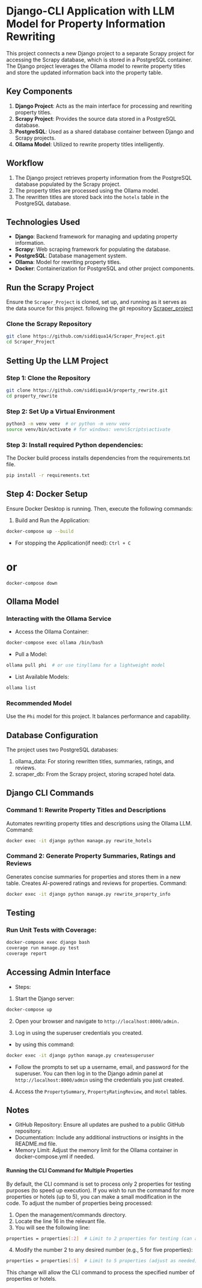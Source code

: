 # Django-CLI Application with LLM Model for Property Information Rewriting

This project connects a new Django project to a separate Scrapy project for accessing the Scrapy database, which is stored in a PostgreSQL container. The Django project leverages the Ollama model to rewrite property titles and store the updated information back into the property table.

## Key Components

1. **Django Project**: Acts as the main interface for processing and rewriting property titles.
2. **Scrapy Project**: Provides the source data stored in a PostgreSQL database.
3. **PostgreSQL**: Used as a shared database container between Django and Scrapy projects.
4. **Ollama Model**: Utilized to rewrite property titles intelligently.

## Workflow

1. The Django project retrieves property information from the PostgreSQL database populated by the Scrapy project.
2. The property titles are processed using the Ollama model.
3. The rewritten titles are stored back into the `hotels` table in the PostgreSQL database.


## Technologies Used

- **Django**: Backend framework for managing and updating property information.
- **Scrapy**: Web scraping framework for populating the database.
- **PostgreSQL**: Database management system.
- **Ollama**: Model for rewriting property titles.
- **Docker**: Containerization for PostgreSQL and other project components.

## Run the Scrapy Project
Ensure the `Scraper_Project` is cloned, set up, and running as it serves as the data source for this project. following the git repository [Scraper_project](https://github.com/siddiqua14/Scraper_Project)

### Clone the Scrapy Repository

```bash
git clone https://github.com/siddiqua14/Scraper_Project.git
cd Scraper_Project
```

## Setting Up the LLM Project
### Step 1: Clone the Repository
```bash
git clone https://github.com/siddiqua14/property_rewrite.git
cd property_rewrite
```
### Step 2: Set Up a Virtual Environment
```bash
python3 -m venv venv  # or python -m venv venv 
source venv/bin/activate # for windows: venv\Scripts\activate
```
### Step 3: Install required Python dependencies:
The Docker build process installs dependencies from the requirements.txt file.
```bash 
pip install -r requirements.txt
```
## Step 4: Docker Setup
Ensure Docker Desktop is running. Then, execute the following commands:
1. Build and Run the Application:

```bash
docker-compose up --build
```
- For stopping  the Application(if need):
`Ctrl + C`
# or
`docker-compose down`

## Ollama Model

### Interacting with the Ollama Service

- Access the Ollama Container:
```bash
docker-compose exec ollama /bin/bash
```
- Pull a Model:
```bash
ollama pull phi  # or use tinyllama for a lightweight model
```
- List Available Models:
```bash
ollama list
```
### Recommended Model
Use the `Phi` model for this project. It balances performance and capability.

## Database Configuration
The project uses two PostgreSQL databases:
1. ollama_data: For storing rewritten titles, summaries, ratings, and reviews.
2. scraper_db: From the Scrapy project, storing scraped hotel data.

## Django CLI Commands

### Command 1: Rewrite Property Titles and Descriptions
Automates rewriting property titles and descriptions using the Ollama LLM.
Command:
```bash
docker exec -it django python manage.py rewrite_hotels
```
### Command 2: Generate Property Summaries, Ratings and Reviews
Generates concise summaries for properties and stores them in a new table. Creates AI-powered ratings and reviews for properties.
Command:
```bash
docker exec -it django python manage.py rewrite_property_info
 ```
## Testing
### Run Unit Tests with Coverage:
```bash
docker-compose exec django bash
coverage run manage.py test
coverage report
```

## Accessing Admin Interface

- Steps:

1. Start the Django server:
```bash
docker-compose up
```
2. Open your browser and navigate to `http://localhost:8000/admin.`

3. Log in using the superuser credentials you created.
- by using this command:
```bash
docker exec -it django python manage.py createsuperuser
```
- Follow the prompts to set up a username, email, and password for the superuser.
You can then log in to the Django admin panel at `http://localhost:8000/admin` using the credentials you just created.
4. Access the `PropertySummary`, `PropertyRatingReview`, and `Hotel` tables.

## Notes

- GitHub Repository: Ensure all updates are pushed to a public GitHub repository.
- Documentation: Include any additional instructions or insights in the README.md file.
- Memory Limit: Adjust the memory limit for the Ollama container in docker-compose.yml if needed.
#### Running the CLI Command for Multiple Properties
By default, the CLI command is set to process only 2 properties for testing purposes (to speed up execution). If you wish to run the command for more properties or hotels (up to 5), you can make a small modification in the code.
To adjust the number of properties being processed:

1. Open the management/commands directory.
2. Locate the line 16 in the relevant file.
3. You will see the following line:
```bash
properties = properties[:2]  # Limit to 2 properties for testing (can adjust as needed)
```
4. Modify the number 2 to any desired number (e.g., 5 for five properties):
```bash
properties = properties[:5]  # Limit to 5 properties (adjust as needed)
```
This change will allow the CLI command to process the specified number of properties or hotels.

